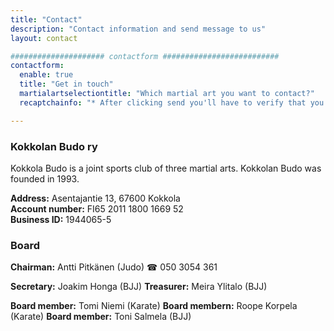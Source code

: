 ```yaml
---
title: "Contact"
description: "Contact information and send message to us"
layout: contact

##################### contactform ##########################
contactform:
  enable: true
  title: "Get in touch"
  martialartselectiontitle: "Which martial art you want to contact?"
  recaptchainfo: "* After clicking send you'll have to verify that you are human."

---
```


### Kokkolan Budo ry

Kokkola Budo is a joint sports club of three martial arts. Kokkolan Budo was founded in 1993.

**Address:** Asentajantie 13, 67600 Kokkola  
**Account number:** FI65 2011 1800 1669 52  
**Business ID:**  1944065-5  

### Board

**Chairman:** Antti Pitkänen (Judo) &#9742; 050 3054 361

**Secretary:** Joakim Honga (BJJ)
**Treasurer:** Meira Ylitalo (BJJ)

**Board member:** Tomi Niemi (Karate)
**Board membern:** Roope Korpela (Karate)
**Board member:** Toni Salmela (BJJ)
